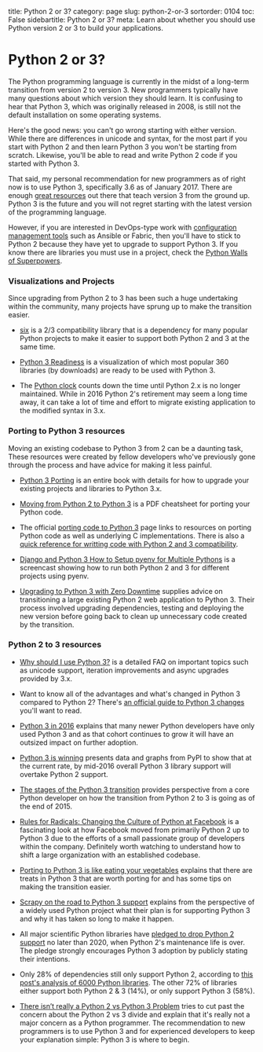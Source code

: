 title: Python 2 or 3?
category: page
slug: python-2-or-3
sortorder: 0104
toc: False
sidebartitle: Python 2 or 3?
meta: Learn about whether you should use Python version 2 or 3 to build your applications.


# Python 2 or 3?
The Python programming language is currently in the midst of a long-term
transition from version 2 to version 3. New programmers typically have many
questions about which version they should learn. It is confusing to hear
that Python 3, which was originally released in 2008, is still not the default
installation on some operating systems.

Here's the good news: you can't go wrong starting with either version. While 
there are differences in unicode and syntax, for the most part if you 
start with Python 2 and then learn Python 3 you won't be starting from 
scratch. Likewise, you'll be able to read and write Python 2 code if you 
started with Python 3.

That said, my personal recommendation for new programmers as of right 
now is to use Python 3, specifically 3.6 as of January 2017. There are 
enough [great resources](/best-python-resources.html)
out there that teach version 3 from the ground up. Python 3 is the future
and you will not regret starting with the latest version of the
programming language.

However, if you are interested in DevOps-type work with 
[configuration management tools](/configuration-management.html) such as 
Ansible or Fabric, then you'll have to stick to Python 2 because they have
yet to upgrade to support Python 3. If you know there are libraries you must
use in a project, check the 
[Python Walls of Superpowers](https://python3wos.appspot.com/). 


### Visualizations and Projects
Since upgrading from Python 2 to 3 has been such a huge undertaking within
the community, many projects have sprung up to make the transition easier.

* [six](https://pythonhosted.org/six/) is a 2/3 compatibility library that
  is a dependency for many popular Python projects to make it easier to
  support both Python 2 and 3 at the same time.

* [Python 3 Readiness](http://py3readiness.org/) is a visualization of
  which most popular 360 libraries (by downloads) are ready to be
  used with Python 3.

* The [Python clock](https://pythonclock.org/) counts down the time until
  Python 2.x is no longer maintained. While in 2016 Python 2's retirement
  may seem a long time away, it can take a lot of time and effort to migrate
  existing application to the modified syntax in 3.x.


### Porting to Python 3 resources
Moving an existing codebase to Python 3 from 2 can be a daunting task,
These resources were created by fellow developers who've previously
gone through the process and have advice for making it less painful.

* [Python 3 Porting](http://python3porting.com/) is an entire book with
  details for how to upgrade your existing projects and libraries to 
  Python 3.x.
  
* [Moving from Python 2 to Python 3](http://ptgmedia.pearsoncmg.com/imprint_downloads/informit/promotions/python/python2python3.pdf)
  is a PDF cheatsheet for porting your Python code.

* The official 
  [porting code to Python 3](https://wiki.python.org/moin/PortingToPy3k/)
  page links to resources on porting Python code as well as underlying C
  implementations. There is also a 
  [quick reference for writting code with Python 2 and 3 compatibility](https://wiki.python.org/moin/PortingToPy3k/BilingualQuickRef).

* [Django and Python 3 How to Setup pyenv for Multiple Pythons](https://godjango.com/96-django-and-python-3-how-to-setup-pyenv-for-multiple-pythons/)
  is a screencast showing how to run both Python 2 and 3 for different
  projects using pyenv.

* [Upgrading to Python 3 with Zero Downtime](https://tech.yplanapp.com/2016/08/24/upgrading-to-python-3-with-zero-downtime/)
  supplies advice on transitioning a large existing Python 2 web application 
  to Python 3. Their process involved upgrading dependencies, testing and
  deploying the new version before going back to clean up unnecessary code
  created by the transition.


### Python 2 to 3 resources
* [Why should I use Python 3?](https://eev.ee/blog/2016/07/31/python-faq-why-should-i-use-python-3/)
  is a detailed FAQ on important topics such as unicode support, iteration
  improvements and async upgrades provided by 3.x.

* Want to know all of the advantages and what's changed in Python 3 
  compared to Python 2? There's 
  [an official guide to Python 3 changes](https://docs.python.org/3/whatsnew/index.html)
  you'll want to read.

* [Python 3 in 2016](https://hynek.me/articles/python3-2016/) explains
  that many newer Python developers have only used Python 3 and as that
  cohort continues to grow it will have an outsized impact on further
  adoption.

* [Python 3 is winning](https://blogs.msdn.microsoft.com/pythonengineering/2016/03/08/python-3-is-winning/)
  presents data and graphs from PyPI to show that at the current rate,
  by mid-2016 overall Python 3 library support will overtake Python 2 
  support.

* [The stages of the Python 3 transition](http://www.snarky.ca/the-stages-of-the-python-3-transition)
  provides perspective from a core Python developer on how the transition from
  Python 2 to 3 is going as of the end of 2015.

* [Rules for Radicals: Changing the Culture of Python at Facebook](https://www.youtube.com/watch?v=nRtp9NgtXiA)
  is a fascinating look at how Facebook moved from primarily Python 2
  up to Python 3 due to the efforts of a small passionate group of
  developers within the company. Definitely worth watching to understand
  how to shift a large organization with an established codebase.

* [Porting to Python 3 is like eating your vegetables](http://nothingbutsnark.svbtle.com/porting-to-python-3-is-like-eating-your-vegetables)
  explains that there are treats in Python 3 that are worth porting for and
  has some tips on making the transition easier.

* [Scrapy on the road to Python 3 support](http://blog.scrapinghub.com/2015/08/19/scrapy-on-the-road-to-python-3-support/)
  explains from the perspective of a widely used Python project what their
  plan is for supporting Python 3 and why it has taken so long to make it 
  happen.

* All major scientific Python libraries have 
  [pledged to drop Python 2 support](https://python3statement.github.io/)
  no later than 2020, when Python 2's maintenance life is over. The pledge 
  strongly encourages Python 3 adoption by publicly stating their
  intentions. 

* Only 28% of dependencies still only support Python 2, according to 
  [this post's analysis of 6000 Python libraries](https://medium.com/broken-window/python-3-support-for-third-party-libraries-dcd7a156e5bd).
  The other 72% of libraries either support both Python 2 & 3 (14%), or only 
  support Python 3 (58%).

* [There isn’t really a Python 2 vs Python 3 Problem](http://pythonforengineers.com/there-isnt-really-a-python-2-vs-python-3-problem/)
  tries to cut past the concern about the Python 2 vs 3 divide and explain
  that it's really not a major concern as a Python programmer. The 
  recommendation to new programmers is to use Python 3 and for experienced 
  developers to keep your explanation simple: Python 3 is where to begin.
